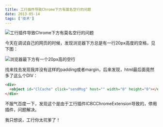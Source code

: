 ```yaml
---
title: 工行插件导致Chrome下方有莫名空行的问题
date: 2013-05-14
tags: ['技术']
---
```


![工行插件导致Chrome下方有莫名空行的问题](/images/posts/icbc-plugin-cause-blank-line-in-chrome-cover.png)

今天在调试自己的网页的时候，发现浏览器下方总是有一行20px高度的空格，见下图：

![浏览器最下方有一个20px高的空行](/images/posts/icbc-plugin-cause-blank-line-in-chrome-01.png)

找来找去发现我并没有这样的padding或者margin，后来发现，html最后面竟然多了这么个DIV：

```html
<div>
  <object id="ClCache" click="sendMsg" host="" width="0" height="0"></object>
</div>
```

不服气百度一下，发现这个是由于工行插件ICBCChromeExtension导致的，停用插件，问题解决。

我只想说，工行你太坑爹了！
